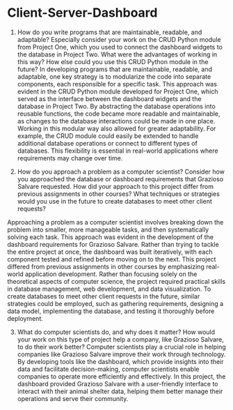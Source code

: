 # Client-Server-Dashboard

1. How do you write programs that are maintainable, readable, and adaptable? Especially consider your work on the CRUD Python module from Project One, which you used to connect the dashboard widgets to the database in Project Two. What were the advantages of working in this way? How else could you use this CRUD Python module in the future?
In developing programs that are maintainable, readable, and adaptable, one key strategy is to modularize the code into separate components, each responsible for a specific task. This approach was evident in the CRUD Python module developed for Project One, which served as the interface between the dashboard widgets and the database in Project Two. By abstracting the database operations into reusable functions, the code became more readable and maintainable, as changes to the database interactions could be made in one place.
Working in this modular way also allowed for greater adaptability. For example, the CRUD module could easily be extended to handle additional database operations or connect to different types of databases. This flexibility is essential in real-world applications where requirements may change over time.

2. How do you approach a problem as a computer scientist? Consider how you approached the database or dashboard requirements that Grazioso Salvare requested. How did your approach to this project differ from previous assignments in other courses? What techniques or strategies would you use in the future to create databases to meet other client requests?

Approaching a problem as a computer scientist involves breaking down the problem into smaller, more manageable tasks, and then systematically solving each task. This approach was evident in the development of the dashboard requirements for Grazioso Salvare. Rather than trying to tackle the entire project at once, the dashboard was built iteratively, with each component tested and refined before moving on to the next.
This project differed from previous assignments in other courses by emphasizing real-world application development. Rather than focusing solely on the theoretical aspects of computer science, the project required practical skills in database management, web development, and data visualization. To create databases to meet other client requests in the future, similar strategies could be employed, such as gathering requirements, designing a data model, implementing the database, and testing it thoroughly before deployment.

3. What do computer scientists do, and why does it matter? How would your work on this type of project help a company, like Grazioso Salvare, to do their work better?
Computer scientists play a crucial role in helping companies like Grazioso Salvare improve their work through technology. By developing tools like the dashboard, which provide insights into their data and facilitate decision-making, computer scientists enable companies to operate more efficiently and effectively. In this project, the dashboard provided Grazioso Salvare with a user-friendly interface to interact with their animal shelter data, helping them better manage their operations and serve their community.
